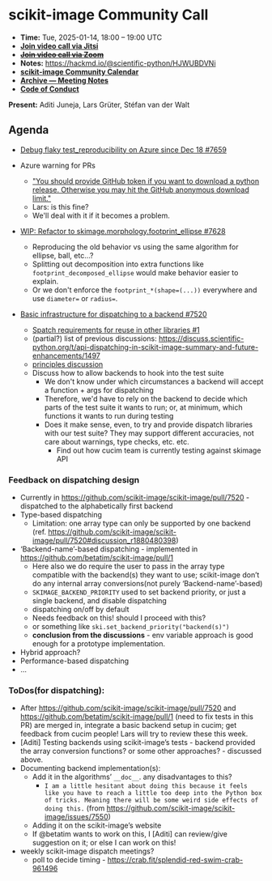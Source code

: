 # scikit-image Community Call

- **Time:** Tue, 2025-01-14, 18:00 – 19:00 UTC
- **[Join video call via Jitsi](https://meet.evolix.org/skimage-meeting)**
- ~~**[Join video call via Zoom](https://us06web.zoom.us/j/88060567580?pwd=THRpaWFnSFNwK0Fycy9FVk5RYnV5UT09)**~~
- **Notes:** https://hackmd.io/@scientific-python/HJWUBDVNi
- **[scikit-image Community Calendar](https://scientific-python.org/calendars/skimage.ics)**
- **[Archive — Meeting Notes](https://github.com/scikit-image/skimage-archive/tree/main/meeting-notes)**
- **[Code of Conduct](https://scikit-image.org/docs/stable/conduct/code_of_conduct.html)**

**Present:** Aditi Juneja, Lars Grüter, Stéfan van der Walt


## Agenda

- [Debug flaky test_reproducibility on Azure since Dec 18 #7659](https://github.com/scikit-image/scikit-image/pull/7659)

- Azure warning for PRs
  - ["You should provide GitHub token if you want to download a python release. Otherwise you may hit the GitHub anonymous download limit."](https://dev.azure.com/scikit-image/scikit-image/_build/results?buildId=12061&view=logs&j=5761e92d-7017-5e7c-b719-867af7afe737&t=38d043ab-036c-58b0-8e78-c77e54865583&l=9)
  - Lars: is this fine?
  - We'll deal with it if it becomes a problem.

- [WIP: Refactor to skimage.morphology.footprint_ellipse #7628](https://github.com/scikit-image/scikit-image/pull/7628)
  - Reproducing the old behavior vs using the same algorithm for ellipse, ball, etc...?
  - Splitting out decomposition into extra functions like `footprint_decomposed_ellipse` would make behavior easier to explain.
  - Or we don't enforce the `footprint_*(shape=(...))` everywhere and use `diameter=` or `radius=`.

- [Basic infrastructure for dispatching to a backend #7520](https://github.com/scikit-image/scikit-image/pull/7520#discussion_r1812140971)
  - [Spatch requirements for reuse in other libraries #1](https://github.com/scientific-python/spatch/issues/1)
  - (partial?) list of previous discussions: https://discuss.scientific-python.org/t/api-dispatching-in-scikit-image-summary-and-future-enhancements/1497
  - [principles discussion](https://github.com/scientific-python/spatch/issues/1)
  - Discuss how to allow backends to hook into the test suite
    - We don't know under which circumstances a backend will accept a function + args for dispatching
    - Therefore, we'd have to rely on the backend to decide which parts of the test suite it wants to run; or, at minimum, which functions it wants to run during testing
    - Does it make sense, even, to try and provide dispatch libraries with our test suite? They may support different accuracies, not care about warnings, type checks, etc. etc.
      - Find out how cucim team is currently testing against skimage API



### Feedback on dispatching design

- Currently in https://github.com/scikit-image/scikit-image/pull/7520 - dispatched to the alphabetically first backend
- Type-based dispatching 
    - Limitation: one array type can only be supported by one backend (ref. https://github.com/scikit-image/scikit-image/pull/7520#discussion_r1880480398)
- ‘Backend-name’-based dispatching - implemented in https://github.com/betatim/scikit-image/pull/1
    - Here also we do require the user to pass in the array type compatible with the backend(s) they want to use; scikit-image don’t do any internal array conversions(not purely ‘Backend-name’-based)
    - `SKIMAGE_BACKEND_PRIORITY` used to set backend priority, or just a single backend, and disable dispatching
    - dispatching on/off by default
    - Needs feedback on this! should I proceed with this?
    - or something like `ski.set_backend_priority("backend(s)")`
    - **conclusion from the discussions** - env variable approach is good enough for a prototype implementation.
- Hybrid approach?
- Performance-based dispatching
- ...


### ToDos(for dispatching):

- After https://github.com/scikit-image/scikit-image/pull/7520 and https://github.com/betatim/scikit-image/pull/1 (need to fix tests in this PR) are merged in, integrate a basic backend setup in cucim; get feedback from cucim people! Lars will try to review these this week.
- [Aditi] Testing backends using scikit-image’s tests - backend provided the array conversion functions? or some other approaches? - discussed above.
- Documenting backend implementation(s):
    - Add it in the algorithms’ `__doc__`. any disadvantages to this?
        - `I am a little hesitant about doing this because it feels like you have to reach a little too deep into the Python box of tricks. Meaning there will be some weird side effects of doing this.` (from https://github.com/scikit-image/scikit-image/issues/7550)
    - Adding it on the scikit-image’s website
    - If @betatim wants to work on this, I [Aditi] can review/give suggestion on it; or else I can work on this!
- weekly scikit-image dispatch meetings?
    - poll to decide timing - https://crab.fit/splendid-red-swim-crab-961496
